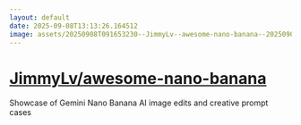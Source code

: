 ```yaml
---
layout: default
date: 2025-09-08T13:13:26.164512
image: assets/20250908T091653230--JimmyLv--awesome-nano-banana--20250908T092336066--cropped.png
---
```


# [JimmyLv/awesome-nano-banana](https://github.com/JimmyLv/awesome-nano-banana)

Showcase of Gemini Nano Banana AI image edits and creative prompt cases
